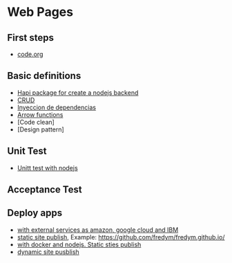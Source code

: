 # Web Pages

## First steps
* [code.org](https://studio.code.org/s/minecraft/stage/1/puzzle/1)

## Basic definitions

* [Hapi package for create a nodejs backend](https://hapijs.com/api)
* [CRUD](https://es.wikipedia.org/wiki/CRUD)
* [Inyeccion de dependencias](https://elabismodenull.wordpress.com/2017/04/16/4-formas-de-manejar-dependencias-en-nodejs/)
* [Arrow functions](https://developer.mozilla.org/en/docs/Web/JavaScript/Reference/Functions/Arrow_functions)
* [Code clean]
* [Design pattern]

## Unit Test
* [Unitt test with nodejs](https://www.npmjs.com/package/mocha-cucumber)

## Acceptance Test

## Deploy apps

* [with external services as amazon, google cloud and IBM](https://serverless.com/)
* [static site publish](https://pages.github.com/), Example: https://github.com/fredym/fredym.github.io/
* [with docker and nodejs. Static sties publish](https://zeit.co/now)
* [dynamic site pusblish](https://www.heroku.com)
